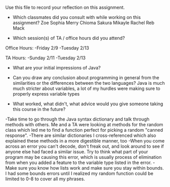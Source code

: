 Use this file to record your reflection on this assignment.

- Which classmates did you consult with while working on this assignment?
Zoe
Sophia
Merry
Chioma
Sakura
Mikayle
Rachel
Reb
Mack

- Which session(s) of TA / office hours did you attend?

Office Hours: 
-Friday 2/9
-Tuesday 2/13

TA Hours:
-Sunday 2/11
-Tuesday 2/13


- What are your initial impressions of Java? 

- Can you draw any conclusion about programming in general from the similarities or the differences between the two languages? 
Java is much much stricter about variables, a lot of my hurdles were making sure to properly express variable types 


- What worked, what didn't, what advice would you give someone taking this course in the future?

-Take time to go through the Java syntax dictionary and talk through methods with others. Me and a TA were looking at methods for the random class which led me to find a function perfect for picking a random "canned response". 
    -There are similar dictionaries I cross-referenced which also explained these methods in a more digestible manner, too
    -When you come across an error you can't decode, don't freak out, and look around to see if anyone else had faced a similar issue. Try to think what part of your program may be causing this error, which is usually process of elimination from when you added a feature to the variable type listed in the error. 
-Make sure you know how lists work and make sure you stay within bounds. I had some bounds errors until I realized my random function could be limited to 0-8 to cover all my phrases. 